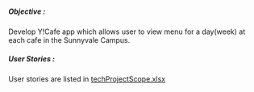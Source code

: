
##### Objective :
Develop Y!Cafe app which allows user to view menu for a day(week) at each cafe in the Sunnyvale Campus.

##### User Stories : 
User stories are listed in [techProjectScope.xlsx](https://github.com/patilsnehal/AndroidBootcampGroupProject/blob/master/techProjectScope.xlsx)


  
